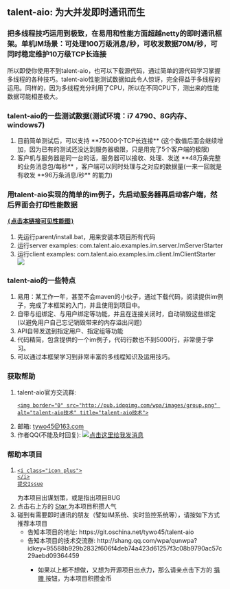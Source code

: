 <h2>
  talent-aio: 为大并发即时通讯而生
</h2>

<h3>
  把多线程技巧运用到极致，在易用和性能方面超越netty的即时通讯框架。单机IM场景：可处理100万级消息/秒，可收发数据70M/秒，可同时稳定维护10万级TCP长连接
</h3>


所以即使你使用不到talent-aio，也可以下载源代码，通过简单的源代码学习掌握多线程的各种技巧。talent-aio性能测试数据如此令人惊讶，完全得益于多线程的运用。同样的，因为多线程充分利用了CPU，所以在不同CPU下，测出来的性能数据可能相差极大。
<h3>
  talent-aio的一些测试数据(测试环境：i7 4790、8G内存、windows7)
</h3>
<ol>
  <li>
  目前简单测试后，可以支持 **75000个TCP长连接** (这个数值后面会继续增加，因为已有的测试还没达到服务器极限，只是用完了5个客户端的极限)
</li>
<li>
客户机与服务器是同一台的话，服务器可以接收、处理、发送 **48万条完整的业务消息包/每秒** ，客户端可以同时处理与之对应的数据量(一来一回就是有收发 **96万条消息/秒** 的能力)
</li>
</ol>


<h3>
  用talent-aio实现的简单的im例子，先启动服务器再启动客户端，然后界面会打印性能数据
  <a 
      target='_blank'
      href='https://git.oschina.net/tywo45/talent-aio/raw/master/docs/client-4.png?dir=0&filepath=docs%2Fclient-4.png&oid=5d0af1bd72723d841fa7763e54871f560631e36c&sha=5f44cd4f8356f8ce131b4e087c12b2bb56993e80'>

    (点击本链接可见性能图)
  </a>
</h3>

<ol>
  <li>
  先运行parent/install.bat，用来安装本项目所有代码
</li>
<li>
运行server examples: com.talent.aio.examples.im.server.ImServerStarter
</li>
<li>
运行client examples: com.talent.aio.examples.im.client.ImClientStarter
</li>
<img 
    src='https://git.oschina.net/tywo45/talent-aio/raw/master/docs/client-4.png?dir=0&filepath=docs%2Fclient-4.png&oid=5d0af1bd72723d841fa7763e54871f560631e36c&sha=5f44cd4f8356f8ce131b4e087c12b2bb56993e80 '>

</img>
</ol>

<h3>
  talent-aio的一些特点
</h3>
<ol>
  <li>
  易用：某工作一年，甚至不会maven的小伙子，通过下载代码，阅读提供im例子，完成了本框架的入门，并且使用到项目中。
</li>
<li>
自带与组绑定、与用户绑定等功能，并且在连接关闭时，自动销毁这些绑定(以避免用户自己忘记销毁带来的内存溢出问题)
</li>
<li>
API自带发送到指定用户、指定组等功能
</li>
<li>
代码精简，包含提供的一个im例子，代码行数也不到5000行，非常便于学习。
</li>
<li>
可以通过本框架学习到非常丰富的多线程知识及运用技巧。
</li>
</ol>

<h3>
  获取帮助
</h3>
<ol>
  <li>
  talent-aio官方交流群:
  <a 
      target="_blank"
      href="http://shang.qq.com/wpa/qunwpa?idkey=95588b929b2832f606f4deb74a423d61257f3c08b9790ac57c29aebd09364459">

    <img border="0" src="http://pub.idqqimg.com/wpa/images/group.png" alt="talent-aio技术" title="talent-aio技术">
  </a>
</li>
<li>
邮箱:
<a href="mailto:tywo45@163.com">
  tywo45@163.com
</a>
</li>
<li>
作者QQ(不能及时回复):
<a target="_blank" href="http://wpa.qq.com/msgrd?v=3&uin=33745965&site=qq&menu=yes">
  <img border="0" src="http://wpa.qq.com/pa?p=2:33745965:52" alt="点击这里给我发消息" title="点击这里给我发消息"/>
</a>
</li>
</ol>

<h3>
  帮助本项目
</h3>
<ol>

  <li>
  <a 
      href="/tywo45/talent-aio/issues/new?issue%5Bassignee_id%5D=&amp;issue%5Bmilestone_id%5D="
      class="ui mini green button"
      title="提交issue">

    <i class="icon plus">
    </i>
    提交Issue
  </a>
  为本项目出谋划策，或是指出项目BUG
</li>

<li>
点击右上方的
<span class="basic buttons mini star-container ui">
  <a href="javascritp:void(0);" class="ui button star" data-method="post" data-remote="true" rel="nofollow">
    Star
  </a>
</span>
为本项目积攒人气
</li>

<li>
碰到有需要即时通讯的朋友（譬如IM系统、实时监控系统等），请按如下方式推荐本项目
<ul>
  <li>
  告知本项目的地址: https://git.oschina.net/tywo45/talent-aio
</li>
<li>
告知本项目的技术交流群: http://shang.qq.com/wpa/qunwpa?idkey=95588b929b2832f606f4deb74a423d61257f3c08b9790ac57c29aebd09364459
</li>
<ul>
</li>

<li>
如果以上都不想做，又想为开源项目出点力，那么请亲点击下方的
<a href='#project-donate-overview'>
  <span class="ui green donate button">
    捐赠
  </span>
</a>
按钮，为本项目积攒金币
</li>
</ol>




